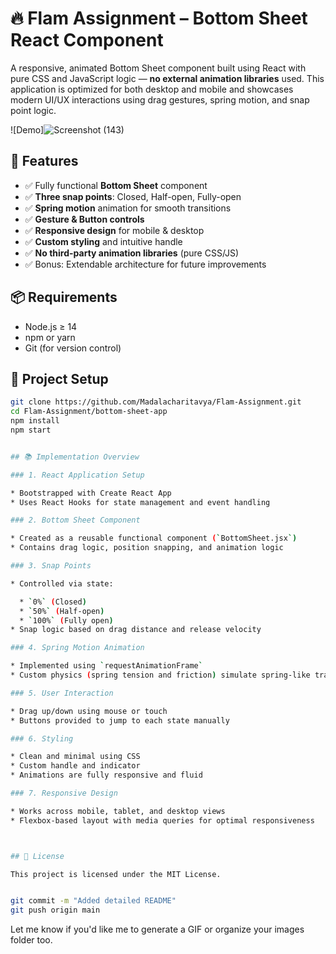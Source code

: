 # 🔥 Flam Assignment – Bottom Sheet React Component

A responsive, animated Bottom Sheet component built using React with pure CSS and JavaScript logic — **no external animation libraries** used. This application is optimized for both desktop and mobile and showcases modern UI/UX interactions using drag gestures, spring motion, and snap point logic.

![Demo]![Screenshot (143)](https://github.com/user-attachments/assets/3cf15667-ec58-4b66-977b-419fa9933696)


## 🚀 Features

- ✅ Fully functional **Bottom Sheet** component
- ✅ **Three snap points**: Closed, Half-open, Fully-open
- ✅ **Spring motion** animation for smooth transitions
- ✅ **Gesture & Button controls**
- ✅ **Responsive design** for mobile & desktop
- ✅ **Custom styling** and intuitive handle
- ✅ **No third-party animation libraries** (pure CSS/JS)
- ✅ Bonus: Extendable architecture for future improvements


## 📦 Requirements

- Node.js ≥ 14
- npm or yarn
- Git (for version control)

## 📁 Project Setup

```bash
git clone https://github.com/Madalacharitavya/Flam-Assignment.git
cd Flam-Assignment/bottom-sheet-app
npm install
npm start


## 📚 Implementation Overview

### 1. React Application Setup

* Bootstrapped with Create React App
* Uses React Hooks for state management and event handling

### 2. Bottom Sheet Component

* Created as a reusable functional component (`BottomSheet.jsx`)
* Contains drag logic, position snapping, and animation logic

### 3. Snap Points

* Controlled via state:

  * `0%` (Closed)
  * `50%` (Half-open)
  * `100%` (Fully open)
* Snap logic based on drag distance and release velocity

### 4. Spring Motion Animation

* Implemented using `requestAnimationFrame`
* Custom physics (spring tension and friction) simulate spring-like transitions

### 5. User Interaction

* Drag up/down using mouse or touch
* Buttons provided to jump to each state manually

### 6. Styling

* Clean and minimal using CSS
* Custom handle and indicator
* Animations are fully responsive and fluid

### 7. Responsive Design

* Works across mobile, tablet, and desktop views
* Flexbox-based layout with media queries for optimal responsiveness



## 📄 License

This project is licensed under the MIT License.


git commit -m "Added detailed README"
git push origin main
````

Let me know if you'd like me to generate a GIF or organize your images folder too.
